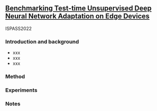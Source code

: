 ## [Benchmarking Test-time Unsupervised Deep Neural Network Adaptation on Edge Devices](https://arxiv.org/abs/2203.11295)

ISPASS2022

### Introduction and background
- xxx
- xxx
- xxx

### Method

### Experiments

### Notes
